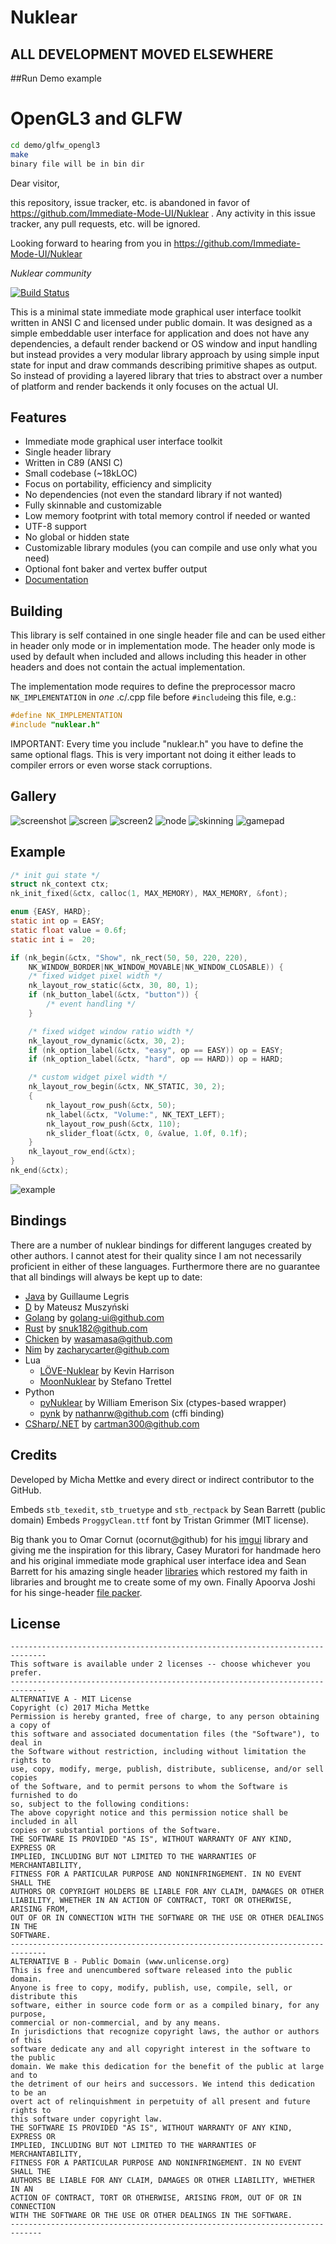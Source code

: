 # Nuklear

## ALL DEVELOPMENT MOVED ELSEWHERE

##Run Demo example

# OpenGL3 and GLFW
```bash
cd demo/glfw_opengl3
make
binary file will be in bin dir
```

Dear visitor,

this repository, issue tracker, etc. is abandoned in favor of https://github.com/Immediate-Mode-UI/Nuklear . Any activity in this issue tracker, any pull requests, etc. will be ignored.

Looking forward to hearing from you in https://github.com/Immediate-Mode-UI/Nuklear

*Nuklear community*

[![Build Status](https://travis-ci.org/vurtun/nuklear.svg)](https://travis-ci.org/vurtun/nuklear)

This is a minimal state immediate mode graphical user interface toolkit
written in ANSI C and licensed under public domain. It was designed as a simple
embeddable user interface for application and does not have any dependencies,
a default render backend or OS window and input handling but instead provides a very modular
library approach by using simple input state for input and draw
commands describing primitive shapes as output. So instead of providing a
layered library that tries to abstract over a number of platform and
render backends it only focuses on the actual UI.

## Features

- Immediate mode graphical user interface toolkit
- Single header library
- Written in C89 (ANSI C)
- Small codebase (~18kLOC)
- Focus on portability, efficiency and simplicity
- No dependencies (not even the standard library if not wanted)
- Fully skinnable and customizable
- Low memory footprint with total memory control if needed or wanted
- UTF-8 support
- No global or hidden state
- Customizable library modules (you can compile and use only what you need)
- Optional font baker and vertex buffer output
- [Documentation](https://cdn.statically.io/gh/vurtun/nuklear/master/doc/nuklear.html)

## Building

This library is self contained in one single header file and can be used either
in header only mode or in implementation mode. The header only mode is used
by default when included and allows including this header in other headers
and does not contain the actual implementation.

The implementation mode requires to define  the preprocessor macro
`NK_IMPLEMENTATION` in *one* .c/.cpp file before `#include`ing this file, e.g.:
```c
#define NK_IMPLEMENTATION
#include "nuklear.h"
```
IMPORTANT: Every time you include "nuklear.h" you have to define the same optional flags.
This is very important not doing it either leads to compiler errors or even worse stack corruptions.

## Gallery

![screenshot](https://cloud.githubusercontent.com/assets/8057201/11761525/ae06f0ca-a0c6-11e5-819d-5610b25f6ef4.gif)
![screen](https://cloud.githubusercontent.com/assets/8057201/13538240/acd96876-e249-11e5-9547-5ac0b19667a0.png)
![screen2](https://cloud.githubusercontent.com/assets/8057201/13538243/b04acd4c-e249-11e5-8fd2-ad7744a5b446.png)
![node](https://cloud.githubusercontent.com/assets/8057201/9976995/e81ac04a-5ef7-11e5-872b-acd54fbeee03.gif)
![skinning](https://cloud.githubusercontent.com/assets/8057201/15991632/76494854-30b8-11e6-9555-a69840d0d50b.png)
![gamepad](https://cloud.githubusercontent.com/assets/8057201/14902576/339926a8-0d9c-11e6-9fee-a8b73af04473.png)

## Example

```c
/* init gui state */
struct nk_context ctx;
nk_init_fixed(&ctx, calloc(1, MAX_MEMORY), MAX_MEMORY, &font);

enum {EASY, HARD};
static int op = EASY;
static float value = 0.6f;
static int i =  20;

if (nk_begin(&ctx, "Show", nk_rect(50, 50, 220, 220),
    NK_WINDOW_BORDER|NK_WINDOW_MOVABLE|NK_WINDOW_CLOSABLE)) {
    /* fixed widget pixel width */
    nk_layout_row_static(&ctx, 30, 80, 1);
    if (nk_button_label(&ctx, "button")) {
        /* event handling */
    }

    /* fixed widget window ratio width */
    nk_layout_row_dynamic(&ctx, 30, 2);
    if (nk_option_label(&ctx, "easy", op == EASY)) op = EASY;
    if (nk_option_label(&ctx, "hard", op == HARD)) op = HARD;

    /* custom widget pixel width */
    nk_layout_row_begin(&ctx, NK_STATIC, 30, 2);
    {
        nk_layout_row_push(&ctx, 50);
        nk_label(&ctx, "Volume:", NK_TEXT_LEFT);
        nk_layout_row_push(&ctx, 110);
        nk_slider_float(&ctx, 0, &value, 1.0f, 0.1f);
    }
    nk_layout_row_end(&ctx);
}
nk_end(&ctx);
```
![example](https://cloud.githubusercontent.com/assets/8057201/10187981/584ecd68-675c-11e5-897c-822ef534a876.png)

## Bindings
There are a number of nuklear bindings for different languges created by other authors.
I cannot atest for their quality since I am not necessarily proficient in either of these
languages. Furthermore there are no guarantee that all bindings will always be kept up to date:

- [Java](https://github.com/glegris/nuklear4j) by Guillaume Legris
- [D](https://github.com/Timu5/bindbc-nuklear) by Mateusz Muszyński
- [Golang](https://github.com/golang-ui/nuklear) by golang-ui@github.com
- [Rust](https://github.com/snuk182/nuklear-rust) by snuk182@github.com
- [Chicken](https://github.com/wasamasa/nuklear) by wasamasa@github.com
- [Nim](https://github.com/zacharycarter/nuklear-nim) by zacharycarter@github.com
- Lua
  - [LÖVE-Nuklear](https://github.com/keharriso/love-nuklear) by Kevin Harrison
  - [MoonNuklear](https://github.com/stetre/moonnuklear) by Stefano Trettel
- Python
  - [pyNuklear](https://github.com/billsix/pyNuklear) by William Emerison Six (ctypes-based wrapper)
  - [pynk](https://github.com/nathanrw/nuklear-cffi) by nathanrw@github.com (cffi binding)
- [CSharp/.NET](https://github.com/cartman300/NuklearDotNet) by cartman300@github.com

## Credits
Developed by Micha Mettke and every direct or indirect contributor to the GitHub.


Embeds `stb_texedit`, `stb_truetype` and `stb_rectpack` by Sean Barrett (public domain)
Embeds `ProggyClean.ttf` font by Tristan Grimmer (MIT license).


Big thank you to Omar Cornut (ocornut@github) for his [imgui](https://github.com/ocornut/imgui) library and
giving me the inspiration for this library, Casey Muratori for handmade hero
and his original immediate mode graphical user interface idea and Sean
Barrett for his amazing single header [libraries](https://github.com/nothings/stb) which restored my faith
in libraries and brought me to create some of my own. Finally Apoorva Joshi for his singe-header [file packer](http://apoorvaj.io/single-header-packer.html).

## License
```
------------------------------------------------------------------------------
This software is available under 2 licenses -- choose whichever you prefer.
------------------------------------------------------------------------------
ALTERNATIVE A - MIT License
Copyright (c) 2017 Micha Mettke
Permission is hereby granted, free of charge, to any person obtaining a copy of
this software and associated documentation files (the "Software"), to deal in
the Software without restriction, including without limitation the rights to
use, copy, modify, merge, publish, distribute, sublicense, and/or sell copies
of the Software, and to permit persons to whom the Software is furnished to do
so, subject to the following conditions:
The above copyright notice and this permission notice shall be included in all
copies or substantial portions of the Software.
THE SOFTWARE IS PROVIDED "AS IS", WITHOUT WARRANTY OF ANY KIND, EXPRESS OR
IMPLIED, INCLUDING BUT NOT LIMITED TO THE WARRANTIES OF MERCHANTABILITY,
FITNESS FOR A PARTICULAR PURPOSE AND NONINFRINGEMENT. IN NO EVENT SHALL THE
AUTHORS OR COPYRIGHT HOLDERS BE LIABLE FOR ANY CLAIM, DAMAGES OR OTHER
LIABILITY, WHETHER IN AN ACTION OF CONTRACT, TORT OR OTHERWISE, ARISING FROM,
OUT OF OR IN CONNECTION WITH THE SOFTWARE OR THE USE OR OTHER DEALINGS IN THE
SOFTWARE.
------------------------------------------------------------------------------
ALTERNATIVE B - Public Domain (www.unlicense.org)
This is free and unencumbered software released into the public domain.
Anyone is free to copy, modify, publish, use, compile, sell, or distribute this
software, either in source code form or as a compiled binary, for any purpose,
commercial or non-commercial, and by any means.
In jurisdictions that recognize copyright laws, the author or authors of this
software dedicate any and all copyright interest in the software to the public
domain. We make this dedication for the benefit of the public at large and to
the detriment of our heirs and successors. We intend this dedication to be an
overt act of relinquishment in perpetuity of all present and future rights to
this software under copyright law.
THE SOFTWARE IS PROVIDED "AS IS", WITHOUT WARRANTY OF ANY KIND, EXPRESS OR
IMPLIED, INCLUDING BUT NOT LIMITED TO THE WARRANTIES OF MERCHANTABILITY,
FITNESS FOR A PARTICULAR PURPOSE AND NONINFRINGEMENT. IN NO EVENT SHALL THE
AUTHORS BE LIABLE FOR ANY CLAIM, DAMAGES OR OTHER LIABILITY, WHETHER IN AN
ACTION OF CONTRACT, TORT OR OTHERWISE, ARISING FROM, OUT OF OR IN CONNECTION
WITH THE SOFTWARE OR THE USE OR OTHER DEALINGS IN THE SOFTWARE.
-----------------------------------------------------------------------------
```
